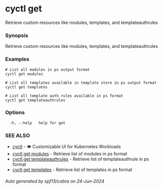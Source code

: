 # cyctl get

Retrieve custom resources like modules, templates, and templateauthrules

### Synopsis

Retrieve custom resources like modules, templates, and templateauthrules

### Examples

```
# List all modules in ps output format
cyctl get modules 

# List all templates available in template store in ps output format
cyctl get templates

# List all template auth rules available in ps format
cyctl get templateauthrules
```

### Options

```
  -h, --help   help for get
```

### SEE ALSO

* [cyctl](cyctl.md)	 - 👁️ Customizable UI for Kubernetes Workloads
* [cyctl get modules](cyctl_get_modules.md)	 - Retrieve list of modules in ps format
* [cyctl get templateauthrules](cyctl_get_templateauthrules.md)	 - Retrieve list of templateauthrule in ps format
* [cyctl get templates](cyctl_get_templates.md)	 - Retrieve list of templates in ps format

###### Auto generated by spf13/cobra on 24-Jun-2024
